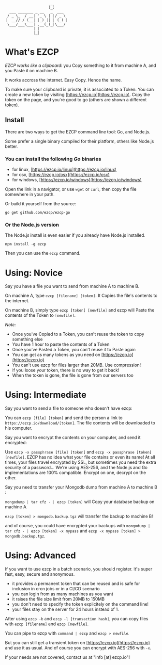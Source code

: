 ```
                     _       
                    (_)      
  ___ _______ _ __   _  ___  
 / _ \_  / __| '_ \ | |/ _ \ 
|  __// / (__| |_) || | (_) |
 \___/___\___| .__(_)_|\___/ 
             | |             
             |_|             			

```

# What's EZCP

*EZCP works like a clipboard*: you Copy something to it from machine A, and you Paste it on machine B.

It works accross the internet. Easy Copy. Hence the name.

To make sure your clipboard is private, it is associated to a Token.
You can create a new token by visiting [https://ezcp.io](https://ezcp.io).
Copy the token on the page, and you're good to go (others are shown a different token).

## Install

There are two ways to get the EZCP command line tool: Go, and Node.js.

Some prefer a single binary compiled for their platform, others like Node.js better.

### You can install the following *Go* binaries

- for linux, [https://ezcp.io/linux](https://ezcp.io/linux)
- for osx, [https://ezcp.io/osx](https://ezcp.io/osx)
- for windows, [https://ezcp.io/windows](https://ezcp.io/windows)

Open the link in a navigator, or use `wget` or `curl`, then copy the file somewhere 
in your path.

Or build it yourself from the source:

```
go get github.com/ezcp/ezcp-go
```

### Or the Node.js version

The Node.js install is even easier if you already have Node.js installed.

`npm install -g ezcp`

Then you can use the `ezcp` command.

# Using: Novice

Say you have a file you want to send from machine A to machine B.

On machine A, type `ezcp [filename] [token]`. It Copies the file's contents to the internet.

On machine B, simply type `ezcp [token] [newfile]` and ezcp will Paste the contents of the Token to `[newfile]`.

*Note:*

- Once you've Copied to a Token, you can't reuse the token to copy something else
- You have 1 hour to paste the contents of a Token
- Once you've Pasted a Token, you can't reuse it to Paste again
- You can get as many tokens as you need on [https://ezcp.io](https://ezcp.io)
- You can't use ezcp for files larger than 20MB. Use compression!
- If you loose your token, there is no way to get it back!
- When the token is gone, the file is gone from our servers too

# Using: Intermediate

Say you want to send a file to someone who doesn't have ezcp:

You can `ezcp [file] [token]` and send the person a link to `https://ezcp.io/download/[token]`. The file contents will be downloaded to his computer.

Say you want to encrypt the contents on your computer, and send it encrypted:

Use `ezcp -x passphrase [file] [token]` and `ezcp -x passphrase [token] [newfile]`. EZCP has no idea what your file contains or even its name! At all times, your files travel encrypted by SSL, but sometimes you need the extra security of a password...
We're using AES-256, and the Node.js and Go implementations are 100% compatible. Encrypt on one, decrypt on the other.

Say you need to transfer your Mongodb dump from machine A to machine B :

`mongodump | tar cfz - | ezcp [token]` will Copy your database backup on machine A.

`ezcp [token] > mongodb.backup.tgz` will transfer the backup to machine B!

and of course, you could have encrypted your backups with `mongodump | tar cfz - | ezcp [token] -x mypass` and `ezcp -x mypass [token] > mongodb.backup.tgz`.

# Using: Advanced

If you want to use ezcp in a batch scenario, you should register. It's super fast, easy, secure and anonymous.

- it provides a permanent token that can be reused and is safe for inclusion in cron jobs or in a CI/CD scenario
- you can login from as many machines as you want
- it raises the file size limit from 20MB to 150MB
- you don't need to specify the token explicitely on the command line!
- your files stay on the server for 24 hours instead of 1.

After using `ezcp -b` and `ezcp -l [transaction hash]`, you can copy files with `ezcp [filename]` and `ezcp [newfile]`.

You can pipe to ezcp with `command | ezcp` and `ezcp > newfile`.

But you can still get a transient token on [https://ezcp.io](https://ezcp.io) and use it as usual. And of course you can encrypt with AES-256 with `-x`.

If your needs are not covered, contact us at "info [at] ezcp.io"!

